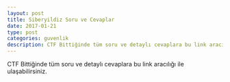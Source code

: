 ```yaml
---
layout: post
title: Siberyildiz Soru ve Cevaplar
date: 2017-01-21
type: post
categories: guvenlik
description: CTF Bittiğinde tüm soru ve detaylı cevaplara bu link aracılığı ile ulaşabilirsiniz.
---
```


CTF Bittiğinde tüm soru ve detaylı cevaplara bu link aracılığı ile ulaşabilirsiniz.
